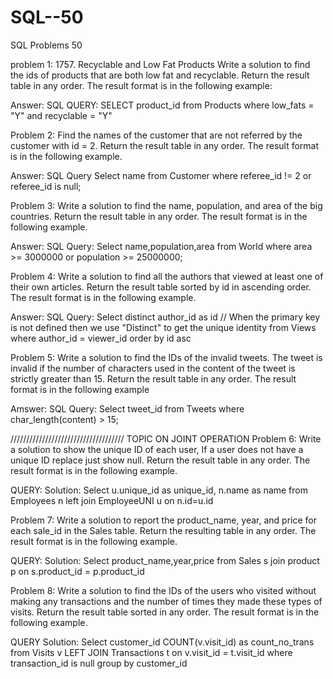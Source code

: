 # SQL--50
SQL Problems 50

problem 1:
1757. Recyclable and Low Fat Products
Write a solution to find the ids of products that are both low fat and recyclable.
Return the result table in any order.
The result format is in the following example:

Answer:
SQL QUERY:
SELECT product_id
from Products
where low_fats = "Y" and recyclable = "Y"

Problem 2:
Find the names of the customer that are not referred by the customer with id = 2.
Return the result table in any order.
The result format is in the following example.

Answer:
SQL Query
Select name from Customer
where referee_id != 2 or referee_id is null;

Problem 3:
Write a solution to find the name, population, and area of the big countries.
Return the result table in any order.
The result format is in the following example.


Answer:
SQL Query:
Select name,population,area from World
where area >= 3000000 or population >= 25000000;

Problem 4:
Write a solution to find all the authors that viewed at least one of their own articles.
Return the result table sorted by id in ascending order.
The result format is in the following example.

Answer:
SQL Query:
Select distinct author_id as id        // When the primary key is not defined then we use "Distinct" to get the unique identity
from Views
where author_id = viewer_id
order by id asc

Problem 5:
Write a solution to find the IDs of the invalid tweets. The tweet is invalid if the number of characters used in the content of the tweet is strictly greater than 15.
Return the result table in any order.
The result format is in the following example

Amswer:
SQL Query:
Select tweet_id 
from Tweets
where
char_length(content) > 15;

////////////////////////////////////
TOPIC ON JOINT OPERATION
Problem 6:
Write a solution to show the unique ID of each user, If a user does not have a unique ID replace just show null.
Return the result table in any order.
The result format is in the following example.

QUERY:
Solution:
Select u.unique_id as unique_id, n.name as name
from Employees n left join EmployeeUNI u
on 
n.id=u.id   

Problem 7:
Write a solution to report the product_name, year, and price for each sale_id in the Sales table.
Return the resulting table in any order.
The result format is in the following example.

QUERY:
Solution:
Select product_name,year,price
from Sales s join product p on s.product_id = p.product_id

Problem 8:
Write a solution to find the IDs of the users who visited without making any transactions and the number of times they made these types of visits.
Return the result table sorted in any order.
The result format is in the following example.

QUERY 
Solution:
Select customer_id
COUNT(v.visit_id) as count_no_trans
from Visits v
LEFT JOIN Transactions t on v.visit_id = t.visit_id
where transaction_id is  null
group by customer_id



 
